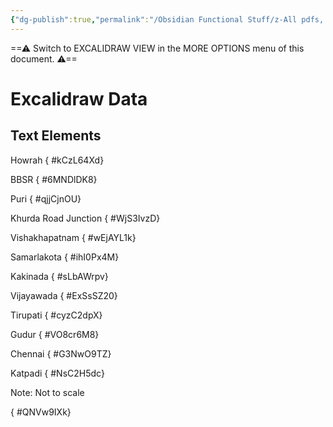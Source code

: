 ```yaml
---
{"dg-publish":true,"permalink":"/Obsidian Functional Stuff/z-All pdfs, Images & Small Excalidraws/Howrah Katpadi Train Route Drawing/","tags":["excalidraw"],"noteIcon":""}
---
```


==⚠  Switch to EXCALIDRAW VIEW in the MORE OPTIONS menu of this document. ⚠==


# Excalidraw Data
## Text Elements
Howrah
{ #kCzL64Xd}


BBSR
{ #6MNDlDK8}


Puri
{ #qjjCjnOU}


Khurda Road
Junction
{ #WjS3IvzD}


Vishakhapatnam
{ #wEjAYL1k}


Samarlakota
{ #ihI0Px4M}


Kakinada
{ #sLbAWrpv}


Vijayawada
{ #ExSsSZ20}


Tirupati
{ #cyzC2dpX}


Gudur
{ #VO8cr6M8}


Chennai
{ #G3NwO9TZ}


Katpadi
{ #NsC2H5dc}


Note: Not to scale

{ #QNVw9IXk}


